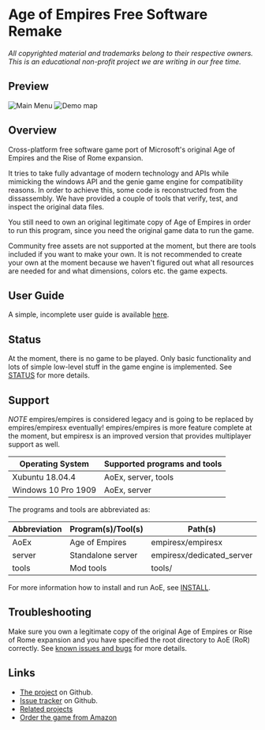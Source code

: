 # Age of Empires Free Software Remake

*All copyrighted material and trademarks belong to their respective owners. This
is an educational non-profit project we are writing in our free time.*

## Preview

![Main Menu](https://user-images.githubusercontent.com/5989565/66706421-8fe7ed80-ed32-11e9-9a4c-3cdac94ab0c4.png)
![Demo map](https://user-images.githubusercontent.com/5989565/66708315-eb27d900-ed4e-11e9-8b0f-737848cfccc0.png)

## Overview

Cross-platform free software game port of Microsoft's original Age of Empires
and the Rise of Rome expansion.

It tries to take fully advantage of modern technology and APIs while mimicking
the windows API and the genie game engine for compatibility reasons. In order to
achieve this, some code is reconstructed from the dissassembly. We have provided
a couple of tools that verify, test, and inspect the original data files.

You still need to own an original legitimate copy of Age of Empires in order to
run this program, since you need the original game data to run the game.

Community free assets are not supported at the moment, but there are tools
included if you want to make your own. It is not recommended to create your own
at the moment because we haven't figured out what all resources are needed for
and what dimensions, colors etc. the game expects.

## User Guide

A simple, incomplete user guide is available [here](doc/user_guide.md).

## Status

At the moment, there is no game to be played. Only basic functionality and lots
of simple low-level stuff in the game engine is implemented. See
[STATUS](STATUS.md) for more details.

## Support

*NOTE* empires/empires is considered legacy and is going to be replaced by
empires/empiresx eventually! empires/empires is more feature complete at the
moment, but empiresx is an improved version that provides multiplayer support
as well.

Operating System    | Supported programs and tools
--------------------|-----------------------------
Xubuntu 18.04.4     | AoEx, server, tools
Windows 10 Pro 1909 | AoEx, server

The programs and tools are abbreviated as:

Abbreviation | Program(s)/Tool(s) | Path(s)
-------------|--------------------|--------------------------
AoEx         | Age of Empires     | empiresx/empiresx
server       | Standalone server  | empiresx/dedicated_server
tools        | Mod tools          | tools/

For more information how to install and run AoE, see [INSTALL](INSTALL).

## Troubleshooting

Make sure you own a legitimate copy of the original Age of Empires or Rise of
Rome expansion and you have specified the root directory to AoE (RoR) correctly.
See [known issues and bugs](BUGS.md) for more details.

## Links

* [The project](https://www.github.com/folkertvanverseveld/aoe) on Github.
* [Issue tracker](https://www.github.com/folkertvanverseveld/aoe/issues) on Github.
* [Related projects](related.md)
* [Order the game from Amazon](https://duckduckgo.com/?q=age+of+empires+!amazon&t=canonical&ia=web)
